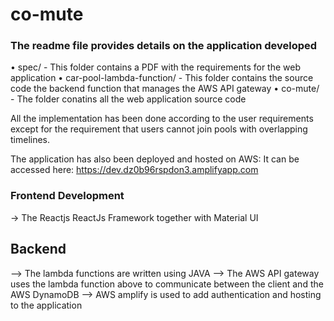 # co-mute

### The readme file provides details on the application developed

•	spec/ - This folder contains a PDF with the requirements for the web application
•	car-pool-lambda-function/ - This folder contains the source code the backend function that manages the AWS API gateway
•	co-mute/ - The folder conatins all the web application source code


All the implementation has been done according to the user requirements except for the requirement that users cannot join 
pools with overlapping timelines.


The application has also been deployed and hosted on AWS: It can be accessed here: https://dev.dz0b96rspdon3.amplifyapp.com

### Frontend Development
-> The Reactjs ReactJs Framework together with Material UI 


## Backend
--> The lambda functions are written using JAVA
--> The AWS API gateway uses the lambda function above to communicate between the client and the AWS DynamoDB
--> AWS amplify is used to add authentication and hosting to the application

 

